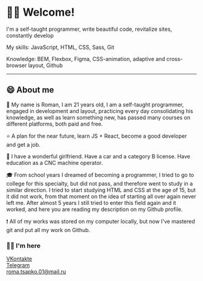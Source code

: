 # 🙋‍♂ Welcome!
I'm a self-taught programmer, write beautiful code, revitalize sites, constantly develop

My skills: JavaScript, HTML, CSS, Sass, Git

Knowledge: BEM, Flexbox, Figma, CSS-animation, adaptive and cross-browser layout, Github
___

## 😄 About me

🚶 My name is Roman, I am 21 years old, I am a self-taught programmer, engaged in development and layout, practicing every day consolidating his knowledge, as well as learn something new, has passed many courses on different platforms, both paid and free.

⭐ A plan for the near future, learn JS + React, become a good developer and get a job.

🌟 I have a wonderful girlfriend. Have a car and a category B license. Have education as a CNC machine operator.

🎓 From school years I dreamed of becoming a programmer, I tried to go to college for this specialty, but did not pass, and therefore went to study in a similar direction. I tried to start studying HTML and CSS at the age of 15, but it did not work, from that moment on the idea of starting all over again never left me. After almost 5 years I still tried to enter this field again and it worked, and here you are reading my description on my Github profile.

❗ All of my works was stored on my computer locally, but now I've mastered git and put all my work on Github.

### 👋🏻 I'm here

[VKontakte](https://vk.com/romantsapko)<br>
[Telegram](https://t.me/+HO3wfBeb2z03ZWQy)<br>
roma.tsapko.01@mail.ru
